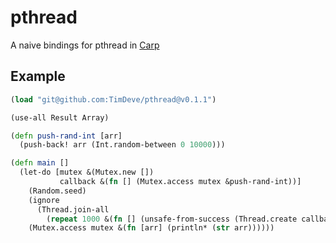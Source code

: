 # pthread

A naive bindings for pthread in [Carp](https://github.com/carp-lang/Carp)

## Example

```clojure
(load "git@github.com:TimDeve/pthread@v0.1.1")

(use-all Result Array)

(defn push-rand-int [arr]
  (push-back! arr (Int.random-between 0 10000)))

(defn main []
  (let-do [mutex &(Mutex.new [])
           callback &(fn [] (Mutex.access mutex &push-rand-int))]
    (Random.seed)
    (ignore
      (Thread.join-all
        (repeat 1000 &(fn [] (unsafe-from-success (Thread.create callback))))))
    (Mutex.access mutex &(fn [arr] (println* (str arr))))))
```

